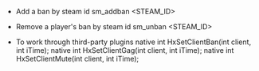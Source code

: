 * Add a ban by steam id
sm_addban <minutes> <STEAM_ID>

* Remove a player's ban by steam id
sm_unban <STEAM_ID>

* To work through third-party plugins
native int HxSetClientBan(int client, int iTime);
native int HxSetClientGag(int client, int iTime);
native int HxSetClientMute(int client, int iTime);
